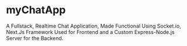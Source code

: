 # myChatApp
A Fullstack, Realtime Chat Application, Made Functional Using Socket.io, Next.Js Framework Used for Frontend and a Custom Express-Node.js Server for the Backend.

